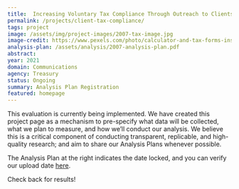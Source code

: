```yaml
---
title:  Increasing Voluntary Tax Compliance Through Outreach to Clients of Return Preparers
permalink: /projects/client-tax-compliance/
tags: project  
image: /assets/img/project-images/2007-tax-image.jpg  
image-credit: https://www.pexels.com/photo/calculator-and-tax-forms-inside-the-clear-envelope-6863518/
analysis-plan: /assets/analysis/2007-analysis-plan.pdf
abstract: 
year: 2021  
domain: Communications
agency: Treasury
status: Ongoing
summary: Analysis Plan Registration
featured: homepage
---
```

This evaluation is currently being implemented. We have created this project page as a mechanism to pre-specify what data will be collected, what we plan to measure, and how we’ll conduct our analysis. We believe this is a critical component of conducting transparent, replicable, and high-quality research; and aim to share our Analysis Plans whenever possible.

The Analysis Plan at the right indicates the date locked, and you can verify our upload date <a href="https://github.com/gsa-oes/office-of-evaluation-sciences/commits/master/assets/analysis/2007-analysis-plan.pdf">here</a>. 

Check back for results!
